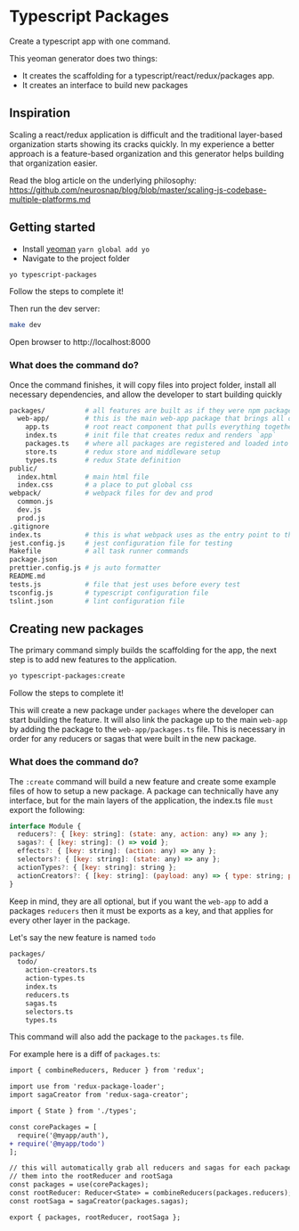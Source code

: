 # Typescript Packages

Create a typescript app with one command.

This yeoman generator does two things:

* It creates the scaffolding for a typescript/react/redux/packages app.
* It creates an interface to build new packages

## Inspiration

Scaling a react/redux application is difficult and the traditional layer-based
organization starts showing its cracks quickly.  In my experience a better approach
is a feature-based organization and this generator helps building that organization
easier.

Read the blog article on the underlying philosophy:
https://github.com/neurosnap/blog/blob/master/scaling-js-codebase-multiple-platforms.md

## Getting started

* Install [yeoman](http://yeoman.io/) `yarn global add yo`
* Navigate to the project folder

```bash
yo typescript-packages
```

Follow the steps to complete it!

Then run the dev server:

```bash
make dev
```

Open browser to http://localhost:8000

### What does the command do?

Once the command finishes, it will copy files into project folder, install all necessary dependencies,
and allow the developer to start building quickly

```bash
packages/          # all features are built as if they were npm packages here
  web-app/         # this is the main web-app package that brings all other packages together
    app.ts         # root react component that pulls everything together
    index.ts       # init file that creates redux and renders `app`
    packages.ts    # where all packages are registered and loaded into redux/redux-saga
    store.ts       # redux store and middleware setup
    types.ts       # redux State definition
public/
  index.html       # main html file
  index.css        # a place to put global css
webpack/           # webpack files for dev and prod
  common.js    
  dev.js
  prod.js
.gitignore
index.ts           # this is what webpack uses as the entry point to the app
jest.config.js     # jest configuration file for testing
Makefile           # all task runner commands
package.json    
prettier.config.js # js auto formatter
README.md
tests.js           # file that jest uses before every test
tsconfig.js        # typescript configuration file
tslint.json        # lint configuration file
```

## Creating new packages

The primary command simply builds the scaffolding for the app, the next step
is to add new features to the application.

```bash
yo typescript-packages:create
```

Follow the steps to complete it!

This will create a new package under `packages` where the developer can start
building the feature.  It will also link the package up to the main `web-app`
by adding the package to the `web-app/packages.ts` file.  This is necessary in order
for any reducers or sagas that were built in the new package.

### What does the command do?

The `:create` command will build a new feature and create some example files
of how to setup a new package.  A package can technically have any interface,
but for the main layers of the application, the index.ts file `must` export the following:

```js
interface Module {
  reducers?: { [key: string]: (state: any, action: any) => any };
  sagas?: { [key: string]: () => void };
  effects?: { [key: string]: (action: any) => any };
  selectors?: { [key: string]: (state: any) => any };
  actionTypes?: { [key: string]: string };
  actionCreators?: { [key: string]: (payload: any) => { type: string; payload: any } };
}
```

Keep in mind, they are all optional, but if you want the `web-app` to add a
packages `reducers` then it must be exports as a key, and that applies for
every other layer in the package.

Let's say the new feature is named `todo`

```bash
packages/
  todo/
    action-creators.ts
    action-types.ts
    index.ts
    reducers.ts
    sagas.ts
    selectors.ts
    types.ts
```

This command will also add the package to the `packages.ts` file.

For example here is a diff of `packages.ts`:

```diff
import { combineReducers, Reducer } from 'redux';

import use from 'redux-package-loader';
import sagaCreator from 'redux-saga-creator';

import { State } from './types';

const corePackages = [
  require('@myapp/auth'),
+ require('@myapp/todo')
];

// this will automatically grab all reducers and sagas for each package and load
// them into the rootReducer and rootSaga
const packages = use(corePackages);
const rootReducer: Reducer<State> = combineReducers(packages.reducers);
const rootSaga = sagaCreator(packages.sagas);

export { packages, rootReducer, rootSaga };
```

